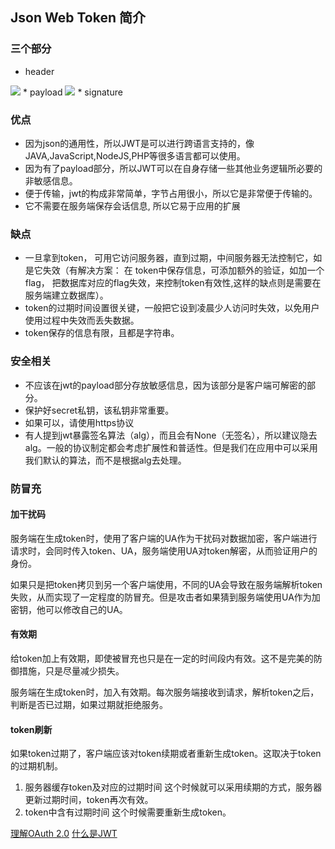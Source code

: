 ## Json Web Token 简介

### 三个部分
* header
<img src=http://chuantu.biz/t6/343/1531719528x1729546365.png />
* payload
<img src=http://chuantu.biz/t6/343/1531719418x1729546365.png />
* signature

### 优点
* 因为json的通用性，所以JWT是可以进行跨语言支持的，像JAVA,JavaScript,NodeJS,PHP等很多语言都可以使用。
* 因为有了payload部分，所以JWT可以在自身存储一些其他业务逻辑所必要的非敏感信息。
* 便于传输，jwt的构成非常简单，字节占用很小，所以它是非常便于传输的。
* 它不需要在服务端保存会话信息, 所以它易于应用的扩展

### 缺点
 - 一旦拿到token， 可用它访问服务器，直到过期，中间服务器无法控制它，如是它失效（有解决方案： 在 token中保存信息，可添加额外的验证，如加一个 flag， 把数据库对应的flag失效，来控制token有效性,这样的缺点则是需要在服务端建立数据库）。 
 -  token的过期时间设置很关键，一般把它设到凌晨少人访问时失效，以免用户使用过程中失效而丢失数据。  
 -  token保存的信息有限，且都是字符串。

### 安全相关
* 不应该在jwt的payload部分存放敏感信息，因为该部分是客户端可解密的部分。
* 保护好secret私钥，该私钥非常重要。
* 如果可以，请使用https协议
* 有人提到jwt暴露签名算法（alg），而且会有None（无签名），所以建议隐去alg。一般的协议制定都会考虑扩展性和普适性。但是我们在应用中可以采用我们默认的算法，而不是根据alg去处理。

### 防冒充
#### 加干扰码
服务端在生成token时，使用了客户端的UA作为干扰码对数据加密，客户端进行请求时，会同时传入token、UA，服务端使用UA对token解密，从而验证用户的身份。

如果只是把token拷贝到另一个客户端使用，不同的UA会导致在服务端解析token失败，从而实现了一定程度的防冒充。但是攻击者如果猜到服务端使用UA作为加密钥，他可以修改自己的UA。

#### 有效期
给token加上有效期，即使被冒充也只是在一定的时间段内有效。这不是完美的防御措施，只是尽量减少损失。

服务端在生成token时，加入有效期。每次服务端接收到请求，解析token之后，判断是否已过期，如果过期就拒绝服务。

#### token刷新
如果token过期了，客户端应该对token续期或者重新生成token。这取决于token的过期机制。

1. 服务器缓存token及对应的过期时间
  这个时候就可以采用续期的方式，服务器更新过期时间，token再次有效。
2. token中含有过期时间
  这个时候需要重新生成token。



[理解OAuth 2.0](https://www.ruanyifeng.com/blog/2014/05/oauth_2_0.html)
[什么是JWT](https://www.jianshu.com/p/576dbf44b2ae)